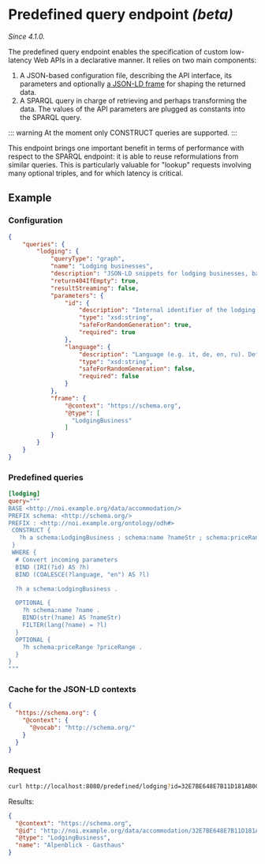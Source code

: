 # Predefined query endpoint *(beta)*
*Since 4.1.0.*

The predefined query endpoint enables the specification of custom low-latency Web APIs in a declarative manner.
It relies on two main components:
 1. A JSON-based configuration file, describing the API interface, its parameters and optionally [a JSON-LD frame](https://w3c.github.io/json-ld-framing/) for shaping the returned data.
 2. A SPARQL query in charge of retrieving and perhaps transforming the data. The values of the API parameters are plugged as constants into the SPARQL query.

 ::: warning
At the moment only CONSTRUCT queries are supported.
:::

This endpoint brings one important benefit in terms of performance with respect to the SPARQL endpoint: it is able to reuse reformulations from similar queries. This is particularly valuable for "lookup" requests involving many optional triples, and for which latency is critical.

## Example

### Configuration
```json
{
    "queries": {
        "lodging": {
            "queryType": "graph",
            "name": "Lodging businesses",
            "description": "JSON-LD snippets for lodging businesses, based on schema.org.",
            "return404IfEmpty": true,
            "resultStreaming": false,
            "parameters": {
                "id": {
                    "description": "Internal identifier of the lodging business",
                    "type": "xsd:string",
                    "safeForRandomGeneration": true,
                    "required": true
                },
                "language": {
                    "description": "Language (e.g. it, de, en, ru). Default: en",
                    "type": "xsd:string",
                    "safeForRandomGeneration": false,
                    "required": false
                }
            },
            "frame": {
                "@context": "https://schema.org",
                "@type": [
                  "LodgingBusiness"
                ]
            }
        }
    }
}
```

### Predefined queries

```toml
[lodging]
query="""
BASE <http://noi.example.org/data/accommodation/>
PREFIX schema: <http://schema.org/>
PREFIX : <http://noi.example.org/ontology/odh#>
 CONSTRUCT {
   ?h a schema:LodgingBusiness ; schema:name ?nameStr ; schema:priceRange ?priceRange .
 }
 WHERE {
  # Convert incoming parameters
  BIND (IRI(?id) AS ?h)
  BIND (COALESCE(?language, "en") AS ?l)

  ?h a schema:LodgingBusiness .

  OPTIONAL { 
    ?h schema:name ?name .
    BIND(str(?name) AS ?nameStr)
    FILTER(lang(?name) = ?l)
  }
  OPTIONAL {
    ?h schema:priceRange ?priceRange .
  }
}
"""
```

### Cache for the JSON-LD contexts

```json
{
  "https://schema.org": {
    "@context": {
      "@vocab": "http://schema.org/"
    }
  }
}
```

### Request

```sh
curl http://localhost:8080/predefined/lodging?id=32E7BE648E7B11D181AB006097B896BA&language=de
```
Results: 
```json
{
  "@context": "https://schema.org",
  "@id": "http://noi.example.org/data/accommodation/32E7BE648E7B11D181AB006097B896BA",
  "@type": "LodgingBusiness",
  "name": "Alpenblick - Gasthaus"
}
```